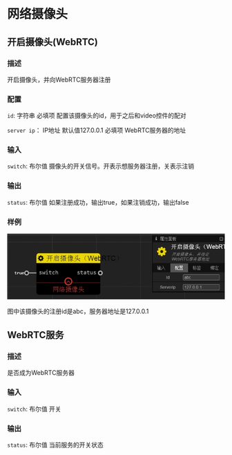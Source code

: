 网络摄像头
================
## 开启摄像头(WebRTC)

### 描述

开启摄像头，并向WebRTC服务器注册

### 配置

`id`: 字符串 必填项 配置该摄像头的id，用于之后和video控件的配对

`server ip`： IP地址 默认值127.0.0.1 必填项 WebRTC服务器的地址

### 输入

`switch`: 布尔值 摄像头的开关信号。开表示想服务器注册，关表示注销

### 输出

`status`: 布尔值 如果注册成功，输出true，如果注销成功，输出false

### 样例

![](./pic/camera.zh-CN.jpg)

图中该摄像头的注册id是abc，服务器地址是127.0.0.1



## WebRTC服务

### 描述

是否成为WebRTC服务器

### 输入

`switch`: 布尔值 开关 

### 输出

`status`: 布尔值 当前服务的开关状态
